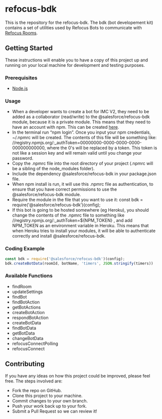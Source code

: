 # refocus-bdk
This is the repository for the refocus-bdk. The bdk (bot developement kit) contains a set of utilities used by Refocus Bots to communicate with [Refocus Rooms](https://github.com/salesforce/refocus).

## Getting Started
These instructions will enable you to have a copy of this project up and running on your local machine for development and testing purposes.

### Prerequisites
* [Node.js](https://nodejs.org/en/) 

### Usage
* When a developer wants to create a bot for IMC V2, they need to be added as a collaborator (read/write) to the @salesforce/refocus-bdk module, because it is a private module. This means that they need to have an account with npm. This can be created [here](https://www.npmjs.com/).
* In the terminal run “npm login”. Once you input your npm credentials, ~/.npmrc will be created. The contents of this file will be something like: //registry.npmjs.org/:_authToken=00000000-0000-0000-0000-000000000000, where the 0's will be replaced by a token. This token is not like a session key and will remain valid until you change your password.
* Copy the .npmrc file into the root directory of your project (.npmrc will be a sibling of the node_modules folder).
* Include the dependency @salesforce/refocus-bdk in your package.json file.
* When npm install is run, it will use this .npmrc file as authentication, to ensure that you have correct permissions to use the @salesforce/refocus-bdk module.
* Require the module in the file that you want to use it: const bdk = require('@salesforce/refocus-bdk')(config);
* If this bot is going to be hosted somewhere (eg Heroku), you should change the contents of the .npmrc file to something like //registry.npmjs.org/:_authToken=${NPM_TOKEN} , and add NPM_TOKEN as an environment variable in Heroku. This means that when Heroku tries to install your modules, it will be able to authenticate correctly and install @salesforce/refocus-bdk.

### Coding Example
```javascript
const bdk = require('@salesforce/refocus-bdk')(config);
bdk.createBotData(roomId, botName, 'timers', JSON.stringify(timers))
```

### Available Functions
* findRoom
* updateSettings
* findBot
* findBotAction
* getBotActions
* createBotAction
* respondBotAction
* createBotData
* findBotData
* getBotData
* changeBotData
* refocusConnectPolling
* refocusConnect

## Contributing
If you have any ideas on how this project could be improved, please feel free. The steps involved are:
* Fork the repo on GitHub.
* Clone this project to your machine.
* Commit changes to your own branch.
* Push your work back up to your fork.
* Submit a Pull Request so we can review it!
